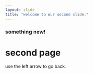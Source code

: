 ```yaml
---
layout: slide
title: "welcome to our second slide."
---
```

### something new!
# second page

use the left arrow to go back.
